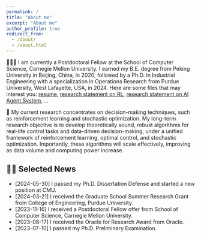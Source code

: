 ```yaml
---
permalink: /
title: "About me"
excerpt: "About me"
author_profile: true
redirect_from: 
  - /about/
  - /about.html
---
```


👨🏻‍🔬 I am currently a Postdoctoral Fellow at the School of Computer Science, Carnegie Mellon University. I earned my B.E. degree from Peking University in Beijing, China, in 2020, followed by a Ph.D. in Industrial Engineering with a specialization in Operations Research from Purdue University, West Lafayette, USA, in 2024.  Here are some files that may interest you: [resume](http://LucasCJYSDL.github.io/files/CV.pdf), [research statement on RL](http://LucasCJYSDL.github.io/files/Research_Statement_RL.pdf), [research statement on AI Agent System](http://LucasCJYSDL.github.io/files/Research_Statement_Agent.pdf), ...

🤖 My current research concentrates on decision-making techniques, such as reinforcement learning and stochastic optimization. My long-term research objective is to develop theoretically sound, robust algorithms for real-life control tasks and data-driven decision-making, under a unified framework of reinforcement learning, optimal control, and stochastic optimization. Importantly, these algorithms will scale effectively, improving as data volume and computing power increase.

## 👋🏼 Selected News

- [2024-05-30] I passed my Ph.D. Dissertation Defense and started a new position at CMU.
- [2024-03-21] I received the Graduate School Summer Research Grant from College of Engineering, Purdue University.
- [2023-11-16] I received a Postdoctoral Fellow offer from School of Computer Science, Carnegie Mellon University.
- [2023-08-17] I received the Oracle for Research Award from Oracle.
- [2023-07-10] I passed my Ph.D. Preliminary Examination. 


